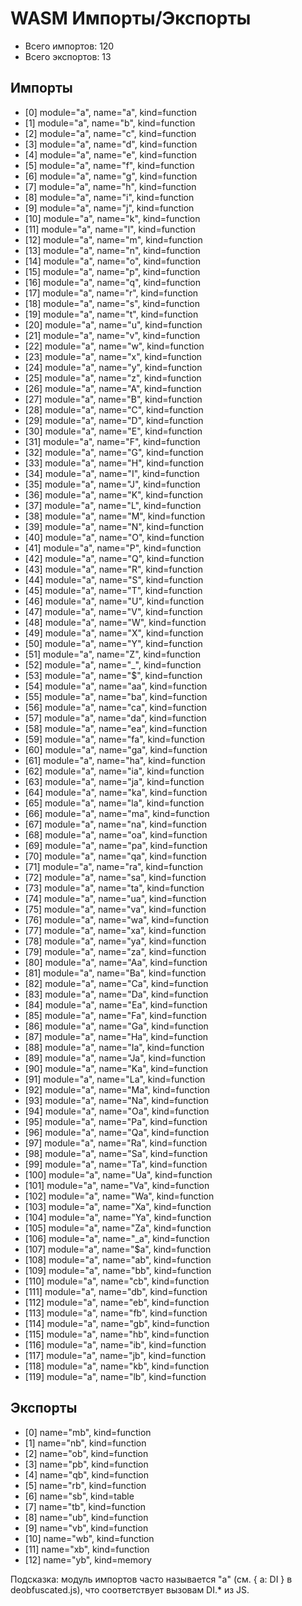 # WASM Импорты/Экспорты

- Всего импортов: 120
- Всего экспортов: 13

## Импорты
- [0] module="a", name="a", kind=function
- [1] module="a", name="b", kind=function
- [2] module="a", name="c", kind=function
- [3] module="a", name="d", kind=function
- [4] module="a", name="e", kind=function
- [5] module="a", name="f", kind=function
- [6] module="a", name="g", kind=function
- [7] module="a", name="h", kind=function
- [8] module="a", name="i", kind=function
- [9] module="a", name="j", kind=function
- [10] module="a", name="k", kind=function
- [11] module="a", name="l", kind=function
- [12] module="a", name="m", kind=function
- [13] module="a", name="n", kind=function
- [14] module="a", name="o", kind=function
- [15] module="a", name="p", kind=function
- [16] module="a", name="q", kind=function
- [17] module="a", name="r", kind=function
- [18] module="a", name="s", kind=function
- [19] module="a", name="t", kind=function
- [20] module="a", name="u", kind=function
- [21] module="a", name="v", kind=function
- [22] module="a", name="w", kind=function
- [23] module="a", name="x", kind=function
- [24] module="a", name="y", kind=function
- [25] module="a", name="z", kind=function
- [26] module="a", name="A", kind=function
- [27] module="a", name="B", kind=function
- [28] module="a", name="C", kind=function
- [29] module="a", name="D", kind=function
- [30] module="a", name="E", kind=function
- [31] module="a", name="F", kind=function
- [32] module="a", name="G", kind=function
- [33] module="a", name="H", kind=function
- [34] module="a", name="I", kind=function
- [35] module="a", name="J", kind=function
- [36] module="a", name="K", kind=function
- [37] module="a", name="L", kind=function
- [38] module="a", name="M", kind=function
- [39] module="a", name="N", kind=function
- [40] module="a", name="O", kind=function
- [41] module="a", name="P", kind=function
- [42] module="a", name="Q", kind=function
- [43] module="a", name="R", kind=function
- [44] module="a", name="S", kind=function
- [45] module="a", name="T", kind=function
- [46] module="a", name="U", kind=function
- [47] module="a", name="V", kind=function
- [48] module="a", name="W", kind=function
- [49] module="a", name="X", kind=function
- [50] module="a", name="Y", kind=function
- [51] module="a", name="Z", kind=function
- [52] module="a", name="_", kind=function
- [53] module="a", name="$", kind=function
- [54] module="a", name="aa", kind=function
- [55] module="a", name="ba", kind=function
- [56] module="a", name="ca", kind=function
- [57] module="a", name="da", kind=function
- [58] module="a", name="ea", kind=function
- [59] module="a", name="fa", kind=function
- [60] module="a", name="ga", kind=function
- [61] module="a", name="ha", kind=function
- [62] module="a", name="ia", kind=function
- [63] module="a", name="ja", kind=function
- [64] module="a", name="ka", kind=function
- [65] module="a", name="la", kind=function
- [66] module="a", name="ma", kind=function
- [67] module="a", name="na", kind=function
- [68] module="a", name="oa", kind=function
- [69] module="a", name="pa", kind=function
- [70] module="a", name="qa", kind=function
- [71] module="a", name="ra", kind=function
- [72] module="a", name="sa", kind=function
- [73] module="a", name="ta", kind=function
- [74] module="a", name="ua", kind=function
- [75] module="a", name="va", kind=function
- [76] module="a", name="wa", kind=function
- [77] module="a", name="xa", kind=function
- [78] module="a", name="ya", kind=function
- [79] module="a", name="za", kind=function
- [80] module="a", name="Aa", kind=function
- [81] module="a", name="Ba", kind=function
- [82] module="a", name="Ca", kind=function
- [83] module="a", name="Da", kind=function
- [84] module="a", name="Ea", kind=function
- [85] module="a", name="Fa", kind=function
- [86] module="a", name="Ga", kind=function
- [87] module="a", name="Ha", kind=function
- [88] module="a", name="Ia", kind=function
- [89] module="a", name="Ja", kind=function
- [90] module="a", name="Ka", kind=function
- [91] module="a", name="La", kind=function
- [92] module="a", name="Ma", kind=function
- [93] module="a", name="Na", kind=function
- [94] module="a", name="Oa", kind=function
- [95] module="a", name="Pa", kind=function
- [96] module="a", name="Qa", kind=function
- [97] module="a", name="Ra", kind=function
- [98] module="a", name="Sa", kind=function
- [99] module="a", name="Ta", kind=function
- [100] module="a", name="Ua", kind=function
- [101] module="a", name="Va", kind=function
- [102] module="a", name="Wa", kind=function
- [103] module="a", name="Xa", kind=function
- [104] module="a", name="Ya", kind=function
- [105] module="a", name="Za", kind=function
- [106] module="a", name="_a", kind=function
- [107] module="a", name="$a", kind=function
- [108] module="a", name="ab", kind=function
- [109] module="a", name="bb", kind=function
- [110] module="a", name="cb", kind=function
- [111] module="a", name="db", kind=function
- [112] module="a", name="eb", kind=function
- [113] module="a", name="fb", kind=function
- [114] module="a", name="gb", kind=function
- [115] module="a", name="hb", kind=function
- [116] module="a", name="ib", kind=function
- [117] module="a", name="jb", kind=function
- [118] module="a", name="kb", kind=function
- [119] module="a", name="lb", kind=function

## Экспорты
- [0] name="mb", kind=function
- [1] name="nb", kind=function
- [2] name="ob", kind=function
- [3] name="pb", kind=function
- [4] name="qb", kind=function
- [5] name="rb", kind=function
- [6] name="sb", kind=table
- [7] name="tb", kind=function
- [8] name="ub", kind=function
- [9] name="vb", kind=function
- [10] name="wb", kind=function
- [11] name="xb", kind=function
- [12] name="yb", kind=memory

Подсказка: модуль импортов часто называется "a" (см. { a: DI } в deobfuscated.js), что соответствует вызовам DI.* из JS.